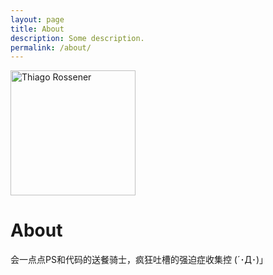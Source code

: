 ```yaml
---
layout: page
title: About
description: Some description.
permalink: /about/
---
```


<img class="img-rounded" src="https://i.loli.net/2020/06/28/896yGoMPjkBQ5gC.jpg" alt="Thiago Rossener" width="200">

# About

会一点点PS和代码的送餐骑士，疯狂吐槽的强迫症收集控 (´･Д･)」
